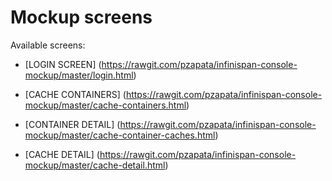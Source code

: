 Mockup screens
======

Available screens:

- [LOGIN SCREEN] (https://rawgit.com/pzapata/infinispan-console-mockup/master/login.html)

- [CACHE CONTAINERS] (https://rawgit.com/pzapata/infinispan-console-mockup/master/cache-containers.html)

- [CONTAINER DETAIL] (https://rawgit.com/pzapata/infinispan-console-mockup/master/cache-container-caches.html)

- [CACHE DETAIL] (https://rawgit.com/pzapata/infinispan-console-mockup/master/cache-detail.html)
